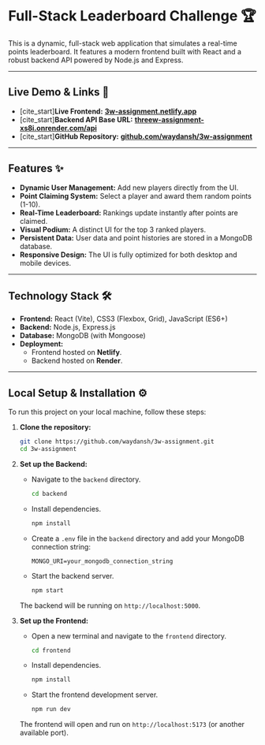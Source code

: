 
# Full-Stack Leaderboard Challenge 🏆

This is a dynamic, full-stack web application that simulates a real-time points leaderboard. It features a modern frontend built with React and a robust backend API powered by Node.js and Express.

-----

## Live Demo & Links 🚀

  * [cite\_start]**Live Frontend:** [**3w-assignment.netlify.app**](https://3w-assignment.netlify.app/) 
  * [cite\_start]**Backend API Base URL:** [**threew-assignment-xs8i.onrender.com/api**](https://threew-assignment-xs8i.onrender.com/api) 
  * [cite\_start]**GitHub Repository:** [**github.com/waydansh/3w-assignment**](https://github.com/waydansh/3w-assignment) 

-----

## Features ✨

  * **Dynamic User Management:** Add new players directly from the UI.
  * **Point Claiming System:** Select a player and award them random points (1-10).
  * **Real-Time Leaderboard:** Rankings update instantly after points are claimed.
  * **Visual Podium:** A distinct UI for the top 3 ranked players.
  * **Persistent Data:** User data and point histories are stored in a MongoDB database.
  * **Responsive Design:** The UI is fully optimized for both desktop and mobile devices.

-----

## Technology Stack 🛠️

  * **Frontend:** React (Vite), CSS3 (Flexbox, Grid), JavaScript (ES6+)
  * **Backend:** Node.js, Express.js
  * **Database:** MongoDB (with Mongoose)
  * **Deployment:**
      * Frontend hosted on **Netlify**.
      * Backend hosted on **Render**.

-----

## Local Setup & Installation ⚙️

To run this project on your local machine, follow these steps:

1.  **Clone the repository:**

    ```bash
    git clone https://github.com/waydansh/3w-assignment.git
    cd 3w-assignment
    ```

2.  **Set up the Backend:**

      * Navigate to the `backend` directory.
        ```bash
        cd backend
        ```
      * Install dependencies.
        ```bash
        npm install
        ```
      * Create a `.env` file in the `backend` directory and add your MongoDB connection string:
        ```
        MONGO_URI=your_mongodb_connection_string
        ```
      * Start the backend server.
        ```bash
        npm start
        ```

    The backend will be running on `http://localhost:5000`.

3.  **Set up the Frontend:**

      * Open a new terminal and navigate to the `frontend` directory.
        ```bash
        cd frontend
        ```
      * Install dependencies.
        ```bash
        npm install
        ```
      * Start the frontend development server.
        ```bash
        npm run dev
        ```

    The frontend will open and run on `http://localhost:5173` (or another available port).
